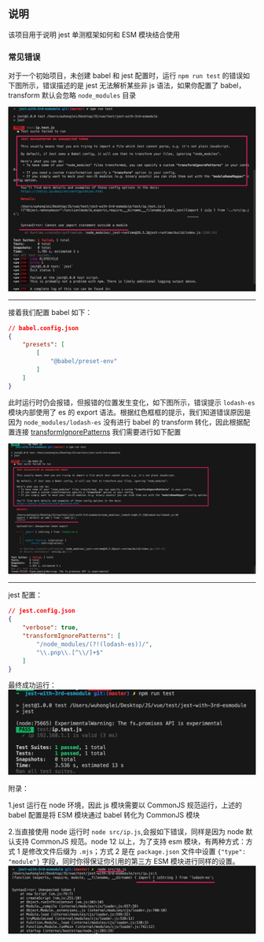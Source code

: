 ## 说明
该项目用于说明 jest 单测框架如何和 ESM 模块结合使用

### 常见错误
对于一个初始项目，未创建 babel 和 jest 配置时，运行 `npm run test` 的错误如下图所示，错误描述的是 jest 无法解析某些非 js 语法，如果你配置了 babel，transform 默认会忽略 `node_modules` 目录


![初始配置错误](./screenshot/初始配置错误截图.jpg)

***

接着我们配置 babel 如下：
```json
// babel.config.json
{
    "presets": [
        [
            "@babel/preset-env"
        ]
    ]
}
```

此时运行时仍会报错，但报错的位置发生变化，如下图所示，错误提示 `lodash-es` 模块内部使用了 es 的 export 语法。根据红色框框的提示，我们知道错误原因是因为 `node_modules/lodash-es` 没有进行 babel 的 transform 转化，因此根据配置连接 [transformIgnorePatterns](https://jestjs.io/docs/en/configuration.html#transformignorepatterns-arraystring) 我们需要进行如下配置


![babel配置后运行错误](./screenshot/babel_config.jpg)

***

jest 配置：
```json
// jest.config.json
{
    "verbose": true,
    "transformIgnorePatterns": [
        "/node_modules/(?!(lodash-es))/",
        "\\.pnp\\.[^\\/]+$"
    ]
}
```

最终成功运行：
![成功](./screenshot/success.jpg)

附录：

1.jest 运行在 node 环境，因此 js 模块需要以 CommonJS 规范运行，上述的 babel 配置是将 ESM 模块通过 babel 转化为 CommonJS 模块

2.当直接使用 node 运行时 `node src/ip.js`,会报如下错误，同样是因为 node 默认支持 CommonJS 规范。node 12 以上，为了支持 esm 模块，有两种方式：方式 1 是修改文件后缀为 `.mjs`；方式 2 是在 `package.json` 文件中设置 `{"type": "module"}` 字段，同时你得保证你引用的第三方 ESM 模块进行同样的设置。
![成功](./screenshot/node_error.jpg)